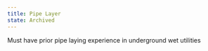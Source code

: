 ```yaml
---
title: Pipe Layer
state: Archived
---
```


Must have prior pipe laying experience in underground wet utilities
